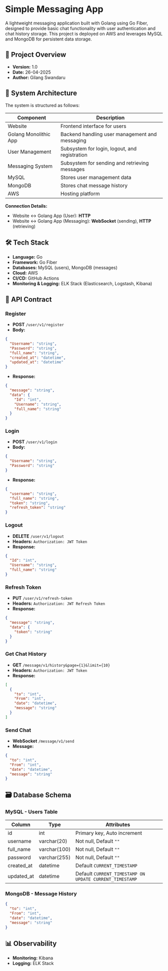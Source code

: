 # Simple Messaging App

A lightweight messaging application built with Golang using Go Fiber, designed to provide basic chat functionality with user authentication and chat history storage. This project is deployed on AWS and leverages MySQL and MongoDB for persistent data storage.

## 📌 Project Overview

- **Version:** 1.0  
- **Date:** 26-04-2025  
- **Author:** Gilang Swandaru  

## 🧩 System Architecture

The system is structured as follows:

| Component | Description |
|----------|-------------|
| Website | Frontend interface for users |
| Golang Monolithic App | Backend handling user management and messaging |
| User Management | Subsystem for login, logout, and registration |
| Messaging System | Subsystem for sending and retrieving messages |
| MySQL | Stores user management data |
| MongoDB | Stores chat message history |
| AWS | Hosting platform |

**Connection Details:**
- Website ↔️ Golang App (User): **HTTP**
- Website ↔️ Golang App (Messaging): **WebSocket** (sending), **HTTP** (retrieving)

## 🛠️ Tech Stack

- **Language:** Go
- **Framework:** Go Fiber
- **Databases:** MySQL (users), MongoDB (messages)
- **Cloud:** AWS
- **CI/CD:** GitHub Actions
- **Monitoring & Logging:** ELK Stack (Elasticsearch, Logstash, Kibana)

## 🔐 API Contract

### Register
- **POST** `/user/v1/register`
- **Body:**
```json
{
  "Username": "string",
  "Password": "string",
  "full_name": "string",
  "created_at": "datetime",
  "updated_at": "datetime"
}
```
- **Response:**
```json
{
  "message": "string",
  "data": {
    "Id": "int",
    "Username": "string",
    "full_name": "string"
  }
}
```

### Login
- **POST** `/user/v1/login`
- **Body:**
```json
{
  "Username": "string",
  "Password": "string"
}
```
- **Response:**
```json
{
  "username": "string",
  "full_name": "string",
  "token": "string",
  "refresh_token": "string"
}
```

### Logout
- **DELETE** `/user/v1/logout`
- **Headers:** `Authorization: JWT Token`
- **Response:**
```json
{
  "Id": "int",
  "Username": "string",
  "full_name": "string"
}
```

### Refresh Token
- **PUT** `/user/v1/refresh-token`
- **Headers:** `Authorization: JWT Refresh Token`
- **Response:**
```json
{
  "message": "string",
  "data": {
    "token": "string"
  }
}
```

### Get Chat History
- **GET** `/message/v1/history&page={1}&limit={10}`
- **Headers:** `Authorization: JWT Token`
- **Response:**
```json
[
  {
    "to": "int",
    "From": "int",
    "date": "datetime",
    "message": "string"
  }
]
```

### Send Chat
- **WebSocket** `/message/v1/send`
- **Message:**
```json
{
  "to": "int",
  "From": "int",
  "date": "datetime",
  "message": "string"
}
```

## 🗃️ Database Schema

### MySQL - Users Table
| Column | Type | Attributes |
|--------|------|------------|
| id | int | Primary key, Auto increment |
| username | varchar(20) | Not null, Default `""` |
| full_name | varchar(100) | Not null, Default `""` |
| password | varchar(255) | Not null, Default `""` |
| created_at | datetime | Default `CURRENT_TIMESTAMP` |
| updated_at | datetime | Default `CURRENT_TIMESTAMP ON UPDATE CURRENT_TIMESTAMP` |

### MongoDB - Message History
```json
{
  "to": "int",
  "From": "int",
  "date": "datetime",
  "message": "string"
}
```

## 📊 Observability

- **Monitoring:** Kibana
- **Logging:** ELK Stack